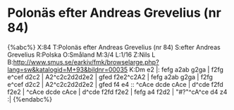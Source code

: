 # Polonäs efter Andreas Grevelius (nr 84)

{%abc%}
X:84
T:Polonäs efter Andreas Grevelius (nr 84)
S:efter Andreas Grevelius
R:Polska
O:Småland
M:3/4
L:1/16
Z:Nils L
B:http://www.smus.se/earkiv/fmk/browselarge.php?lang=sw&katalogid=M+93&bildnr=00035
K:Dm
e2 |: fefg a2ab g2ga | f2fg e^cef d2c2 | A2^c2c2d2d2e2 | gfed f2e2^c2A2 | 
      fefg a2ab g2ga | f2fg e^cef d2c2 | A2^c2c2d2d2e2 | gfed f4 e4 ::
      ^cAce dcde cAce | d^cde f2fd f2e2 | ^cAce dcde cAce | d^cde f2fd f2e2 | 
      fefg a4 f2d2 | "#?"^cA^ce d4 z4 :|
{%endabc%}


